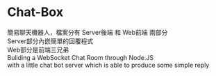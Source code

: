 # Chat-Box
簡易聊天機器人，檔案分有 Server後端 和 Web前端 兩部分 <br>
Server部分內嵌簡單的回覆程式 <br>
Web部分是前端三兄弟 <br>
Buliding a WebSocket Chat Room through Node.JS <br> 
with a little chat bot server which is able to produce some simple reply
